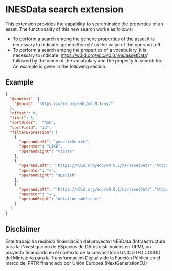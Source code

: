 # INESData search extension

This extension provides the capability to search inside the properties of an asset.
The functionality of this new search works as follows:
- To perform a search among the generic properties of the asset it is necessary to indicate 'genericSearch' as the value of the operandLeft
- To perform a search among the properties of a vocabulary, it is necessary to indicate 'https://w3id.org/edc/v0.0.1/ns/assetData' followed by the name of the vocabulary and the property to search for. An example is given in the following section.

## Example

```json
{
  "@context": {
    "@vocab": "https://w3id.org/edc/v0.0.1/ns/"
  },
  "offset": 0,
  "limit": 5,
  "sortOrder":  "ASC",
  "sortField": "id",
  "filterExpression": [
    {
      "operandLeft": "genericSearch",
      "operator": "LIKE",
      "operandRight": "%test%"
    },
    {
      "operandLeft": "'https://w3id.org/edc/v0.0.1/ns/assetData'.'https://w3id.org/edc/v0.0.1/ns/dcat-vocabulary'.'http://purl.org/dc/terms/language'",
      "operator": "=",
      "operandRight": "spanish"
    },
    {
      "operandLeft": "'https://w3id.org/edc/v0.0.1/ns/assetData'.'https://w3id.org/edc/v0.0.1/ns/dcat-vocabulary'.'http://purl.org/dc/terms/publisher'.'http://www.w3.org/2004/02/skos/core#notation'",
      "operator": "=",
      "operandRight": "notation-publisher"
    }
  ]
}
```

## Disclaimer

Este trabajo ha recibido financiación del proyecto INESData (Infraestructura para la INvestigación de ESpacios de DAtos distribuidos en UPM), un proyecto financiado en el contexto de la convocatoria UNICO I+D CLOUD del Ministerio para la Transformación Digital y de la Función Pública en el marco del PRTR financiado por Unión Europea (NextGenerationEU)